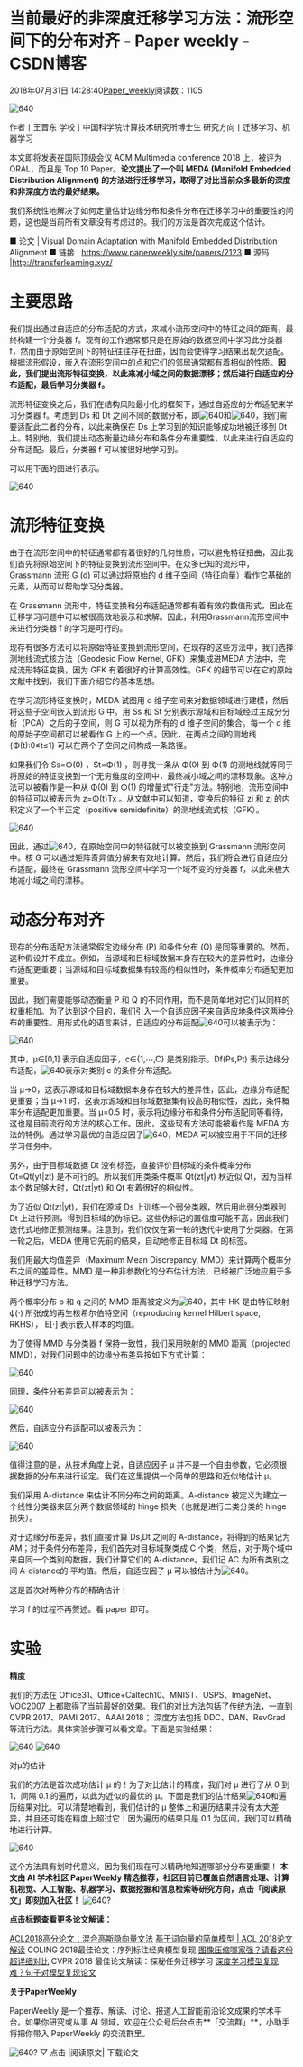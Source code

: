 
# 当前最好的非深度迁移学习方法：流形空间下的分布对齐 - Paper weekly - CSDN博客


2018年07月31日 14:28:40[Paper_weekly](https://me.csdn.net/c9Yv2cf9I06K2A9E)阅读数：1105


![640](https://ss.csdn.net/p?https://mmbiz.qpic.cn/mmbiz_gif/VBcD02jFhgnC9iaic8hDbiadLafh7TtCZS6icEYddVmMqZBksDV7cQkKmAu95h53FxyibqmZOS1yQgHibJT0WYD2s1Zw/640)

作者丨王晋东
学校丨中国科学院计算技术研究所博士生
研究方向丨迁移学习、机器学习

本文即将发表在国际顶级会议 ACM Multimedia conference 2018 上，被评为 ORAL，而且是 Top 10 Paper。**论文提出了一个叫 MEDA (Manifold Embedded Distribution Alignment) 的方法进行迁移学习，取得了对比当前众多最新的深度和非深度方法的最好结果。**

我们系统性地解决了如何定量估计边缘分布和条件分布在迁移学习中的重要性的问题，这也是当前所有文章没有考虑过的。我们的方法是首次完成这个估计。

■ 论文 | Visual Domain Adaptation with Manifold Embedded Distribution Alignment
■ 链接 | https://www.paperweekly.site/papers/2123
■ 源码 |http://transferlearning.xyz/

# 主要思路

我们提出通过自适应的分布适配的方式，来减小流形空间中的特征之间的距离，最终构建一个分类器 f。现有的工作通常都只是在原始的数据空间中学习此分类器 f，然而由于原始空间下的特征往往存在扭曲，因而会使得学习结果出现欠适配。根据流形假设，嵌入在流形空间中的点和它们的邻居通常都有着相似的性质。**因此，我们提出流形特征变换，以此来减小域之间的数据漂移；然后进行自适应的分布适配，最后学习分类器 f。**

流形特征变换之后，我们在结构风险最小化的框架下，通过自适应的分布适配来学习分类器 f。考虑到 Ds 和 Dt 之间不同的数据分布，即![640](https://ss.csdn.net/p?https://mmbiz.qpic.cn/mmbiz_png/VBcD02jFhgmqhcwBRYdZnUAibIVjjJeBcOPb1Qts5ctLufZLNnf4ItwDRg5NbVLQA8yo91ZpAHuibbaTUuOgkicWg/640)和![640](https://ss.csdn.net/p?https://mmbiz.qpic.cn/mmbiz_png/VBcD02jFhgmqhcwBRYdZnUAibIVjjJeBcxibe3NYicz8h8buhhXHyTo6nuawMcN3936mRGuoTl9XaIkECfG6LFfBQ/640)，我们需要适配此二者的分布，以此来确保在 Ds 上学习到的知识能够成功地被迁移到 Dt 上。特别地，我们提出动态衡量边缘分布和条件分布重要性，以此来进行自适应的分布适配。最后，分类器 f 可以被很好地学习到。

可以用下面的图进行表示。

![640](https://ss.csdn.net/p?https://mmbiz.qpic.cn/mmbiz_png/VBcD02jFhgmqhcwBRYdZnUAibIVjjJeBcn178aTHtm28H8fptMqZfc8qaqEThTDoiatMKnopB8zQfI1CicKBiagtPg/640)

# 流形特征变换

由于在流形空间中的特征通常都有着很好的几何性质，可以避免特征扭曲，因此我们首先将原始空间下的特征变换到流形空间中。在众多已知的流形中，Grassmann 流形 G (d) 可以通过将原始的 d 维子空间（特征向量）看作它基础的元素，从而可以帮助学习分类器。

在 Grassmann 流形中，特征变换和分布适配通常都有着有效的数值形式，因此在迁移学习问题中可以被很高效地表示和求解。因此，利用Grassmann流形空间中来进行分类器 f 的学习是可行的。

现存有很多方法可以将原始特征变换到流形空间，在现存的这些方法中，我们选择测地线流式核方法（Geodesic Flow Kernel, GFK）来集成进MEDA 方法中，完成流形特征变换，因为 GFK 有着很好的计算高效性。GFK 的细节可以在它的原始文献中找到，我们下面介绍它的基本思想。

在学习流形特征变换时，MEDA 试图用 d 维子空间来对数据领域进行建模，然后将这些子空间嵌入到流形 G 中。用 Ss 和 St 分别表示源域和目标域经过主成分分析（PCA）之后的子空间，则 G 可以视为所有的 d 维子空间的集合。每一个 d 维的原始子空间都可以被看作 G 上的一个点。因此，在两点之间的测地线 {Φ(t):0≤t≤1} 可以在两个子空间之间构成一条路径。

如果我们令 Ss=Φ(0) ，St=Φ(1) ，则寻找一条从 Φ(0) 到 Φ(1) 的测地线就等同于将原始的特征变换到一个无穷维度的空间中，最终减小域之间的漂移现象。这种方法可以被看作是一种从 Φ(0) 到 Φ(1) 的增量式"行走"方法。特别地，流形空间中的特征可以被表示为 z=Φ(t)Tx 。从文献中可以知道，变换后的特征 zi 和 zj 的内积定义了一个半正定（positive semidefinite）的测地线流式核（GFK）。

![640](https://ss.csdn.net/p?https://mmbiz.qpic.cn/mmbiz_png/VBcD02jFhgmqhcwBRYdZnUAibIVjjJeBcVyWdltQf1adcvvwlWIrBtATLsQDlbrdRniavOn1tUJFoLIyGAQR38lw/640)

因此，通过![640](https://ss.csdn.net/p?https://mmbiz.qpic.cn/mmbiz_png/VBcD02jFhgmqhcwBRYdZnUAibIVjjJeBcCAHFcu5xCoHntolrFOdLxvvWE7icAywiaSlH19ELG7ibQCTG3wuGD4hnA/640)，在原始空间中的特征就可以被变换到 Grassmann 流形空间中。核 G 可以通过矩阵奇异值分解来有效地计算。然后，我们将会进行自适应分布适配，最终在 Grassmann 流形空间中学习一个域不变的分类器 f，以此来极大地减小域之间的漂移。

# 动态分布对齐

现存的分布适配方法通常假定边缘分布 (P) 和条件分布 (Q) 是同等重要的。然而，这种假设并不成立。例如，当源域和目标域数据本身存在较大的差异性时，边缘分布适配更重要；当源域和目标域数据集有较高的相似性时，条件概率分布适配更加重要。

因此，我们需要能够动态衡量 P 和 Q 的不同作用，而不是简单地对它们以同样的权重相加。为了达到这个目的，我们引入一个自适应因子来自适应地条件这两种分布的重要性。用形式化的语言来讲，自适应的分布适配![640](https://ss.csdn.net/p?https://mmbiz.qpic.cn/mmbiz_png/VBcD02jFhgmqhcwBRYdZnUAibIVjjJeBcxYzwkHEKiajjFGOgfWYtrYBMLcqiazmqv4ibRmLH5uV6PYDzoeK5OhoQQ/640)可以被表示为：

![640](https://ss.csdn.net/p?https://mmbiz.qpic.cn/mmbiz_png/VBcD02jFhgmqhcwBRYdZnUAibIVjjJeBcJicRkIqK4qp0DOZ4ibuvb6CAuN7da1qgsZz1PvdPzzcJvxrG03iaxPfQw/640)

其中，μ∈[0,1] 表示自适应因子，c∈{1,⋯,C} 是类别指示。Df(Ps,Pt) 表示边缘分布适配，![640](https://ss.csdn.net/p?https://mmbiz.qpic.cn/mmbiz_png/VBcD02jFhgmqhcwBRYdZnUAibIVjjJeBcW14SNH6Sasl6diaZr7UnNwhicOomsKTDOicKicfG3ztn1zNBMZNt8ibUv4Q/640)表示对类别 c 的条件分布适配。

当 μ→0，这表示源域和目标域数据本身存在较大的差异性，因此，边缘分布适配更重要；当 μ→1 时，这表示源域和目标域数据集有较高的相似性，因此，条件概率分布适配更加重要。当 μ=0.5 时，表示将边缘分布和条件分布适配同等看待，这也是目前流行的方法的核心工作。因此，这些现有方法可能被看作是 MEDA 方法的特例。通过学习最优的自适应因子![640](https://ss.csdn.net/p?https://mmbiz.qpic.cn/mmbiz_png/VBcD02jFhgmqhcwBRYdZnUAibIVjjJeBcWgQIicGrVZozL13hQnPJL9oNJl37J96zqwVndg8gSHdandYUWUmZd1g/640)，MEDA 可以被应用于不同的迁移学习任务中。

另外，由于目标域数据 Dt 没有标签，直接评价目标域的条件概率分布 Qt=Qt(yt|zt) 是不可行的。所以我们用类条件概率 Qt(zt|yt) 秋近似 Qt，因为当样本个数足够大时，Qt(zt|yt) 和 Qt 有着很好的相似性。

为了近似 Qt(zt|yt)，我们在源域 Ds 上训练一个弱分类器，然后用此弱分类器到 Dt 上进行预测，得到目标域的伪标记。这些伪标记的置信度可能不高，因此我们迭代式地修正预测结果。注意到，我们仅仅在第一轮的迭代中使用了分类器。在第一轮之后，MEDA 使用它先前的结果，自动地修正目标域 Dt 的标签。

我们用最大均值差异（Maximum Mean Discrepancy, MMD）来计算两个概率分布之间的差异性。MMD 是一种非参数化的分布估计方法，已经被广泛地应用于多种迁移学习方法。

两个概率分布 p 和 q 之间的 MMD 距离被定义为![640](https://ss.csdn.net/p?https://mmbiz.qpic.cn/mmbiz_png/VBcD02jFhgmqhcwBRYdZnUAibIVjjJeBcTS6ZcdLfrVskib9nnKdm4an1Vd8MhWJR1oYKGhOKWBbcUHDCYn7ibnKQ/640)，其中 HK 是由特征映射 ϕ(⋅) 所张成的再生核希尔伯特空间（reproducing kernel Hilbert space, RKHS）， E[⋅] 表示嵌入样本的均值。

为了使得 MMD 与分类器 f 保持一致性，我们采用映射的 MMD 距离（projected MMD），对我们问题中的边缘分布差异按如下方式计算：

![640](https://ss.csdn.net/p?https://mmbiz.qpic.cn/mmbiz_png/VBcD02jFhgmqhcwBRYdZnUAibIVjjJeBclph33GTxeJxV7wxZcAUc2Tu4jVziaApyqBcLMTX2ZIcX1FEKwiaO7SBQ/640)

同理，条件分布差异可以被表示为：

![640](https://ss.csdn.net/p?https://mmbiz.qpic.cn/mmbiz_png/VBcD02jFhgmqhcwBRYdZnUAibIVjjJeBcbUzChMCzhM8b4rlwOlosnNibEFUmSSPxppicOptMPUIW1czcFx8zLx5g/640)

然后，自适应分布适配可以被表示为：

![640](https://ss.csdn.net/p?https://mmbiz.qpic.cn/mmbiz_png/VBcD02jFhgmqhcwBRYdZnUAibIVjjJeBcECoRc5AxwgqqBemcLSKvwARuZgbt945mib9ZUQ8BlkYoAC9FQHMGicdA/640)

值得注意的是，从技术角度上说，自适应因子 μ 并不是一个自由参数，它必须根据数据的分布来进行设定。我们在这里提供一个简单的思路和近似地估计 μ。

我们采用 A-distance 来估计不同分布之间的距离。A-distance 被定义为建立一个线性分类器来区分两个数据领域的 hinge 损失（也就是进行二类分类的 hinge 损失）。

对于边缘分布差异，我们直接计算 Ds,Dt 之间的 A-distance，将得到的结果记为 AM；对于条件分布差异，我们首先对目标域聚类成 C 个类，然后，对于两个域中来自同一个类别的数据，我们计算它们的 A-distance。我们记 AC 为所有类别之间 A-distance的 平均值。然后，自适应因子 μ 可以被估计为![640](https://ss.csdn.net/p?https://mmbiz.qpic.cn/mmbiz_png/VBcD02jFhgmqhcwBRYdZnUAibIVjjJeBcUxicJU42rCLuBJPiawecp6mCiao8gG2gjhzsaia9bCLhYxTeIQXI3BTibnQ/640)。

这是首次对两种分布的精确估计！

学习 f 的过程不再赘述。看 paper 即可。

# 实验

**精度**

我们的方法在 Office31、Office+Caltech10、MNIST、USPS、ImageNet、VOC2007 上都取得了当前最好的效果。我们的对比方法包括了传统方法，一直到 CVPR 2017、PAMI 2017、AAAI 2018； 深度方法包括 DDC、DAN、RevGrad 等流行方法。具体实验步骤可以看文章。下面是实验结果：

![640](https://ss.csdn.net/p?https://mmbiz.qpic.cn/mmbiz_png/VBcD02jFhgmqhcwBRYdZnUAibIVjjJeBcvE594vdPjheF4rLohsvtRv35K55wW58c0lFcUgxHibEG1rqn692wsTA/640)
![640](https://ss.csdn.net/p?https://mmbiz.qpic.cn/mmbiz_png/VBcD02jFhgmqhcwBRYdZnUAibIVjjJeBc5Xvbl0z11OqaKZ4pXkdb5dBXoALFcTUalgPTgpXmVqEQBdsKk2Camw/640)

对μ的估计

我们的方法是首次成功估计 μ 的！为了对比估计的精度，我们对 μ 进行了从 0 到 1，间隔 0.1 的遍历，以此为近似的最优的 μ。下面是我们的估计结果![640](https://ss.csdn.net/p?https://mmbiz.qpic.cn/mmbiz_png/VBcD02jFhgmqhcwBRYdZnUAibIVjjJeBct146CoiaJiciag8X9ibeKLOMItXr3mttfGFSLS1KWeECMsZo2Asn63Nw6g/640)和遍历结果对比。可以清楚地看到，我们估计的 μ 整体上和遍历结果并没有太大差异，并且还可能在精度上超过它！因为遍历的结果只是 0.1 为区间，我们可以精确地进行计算。

![640](https://ss.csdn.net/p?https://mmbiz.qpic.cn/mmbiz_png/VBcD02jFhgmqhcwBRYdZnUAibIVjjJeBcFZqSibFrfIic8OjpWLwoVibYXKbRK43QC4z9XOKtVWdMgtDt3ADQFq5rg/640)

这个方法具有划时代意义，因为我们现在可以精确地知道哪部分分布更重要！
**本文由 AI 学术社区 PaperWeekly 精选推荐，社区目前已覆盖自然语言处理、计算机视觉、人工智能、机器学习、数据挖掘和信息检索等研究方向，点击「****阅读原文****」即刻加入社区！**
![640?](https://ss.csdn.net/p?https://mmbiz.qpic.cn/mmbiz_png/VBcD02jFhgmPEF4lW0pL5weJia5y4xhJbog2pIZZ3ZCgVUDynvus6rCzNKGAAAI6R8jaXTpYPISCMicpFegVdG0g/640?)

**点击标题查看更多论文解读：**

[ACL2018高分论文：混合高斯隐向量文法](http://mp.weixin.qq.com/s?__biz=MzIwMTc4ODE0Mw==&mid=2247490152&idx=1&sn=ee9c70c701d5ba74423318865ecdb44f&chksm=96e9c5e8a19e4cfeddb4d92d86415c54f511427f8851c5f22b596c68128b85512bf7a62cf729&scene=21#wechat_redirect)
[基于词向量的简单模型 | ACL 2018论文解读](http://mp.weixin.qq.com/s?__biz=MzIwMTc4ODE0Mw==&mid=2247490031&idx=1&sn=e307230ffbffb648b213b1a775372d06&chksm=96e9c66fa19e4f7996bb13ed2d944d5e49bd538174bd192e41abaf4d2a8863d29135b034cf9c&scene=21#wechat_redirect)
COLING 2018最佳论文：序列标注经典模型复现
[图像压缩哪家强？请看这份超详细对比](http://mp.weixin.qq.com/s?__biz=MzIwMTc4ODE0Mw==&mid=2247490260&idx=1&sn=6e27f266fdf0ccb08822f7a34aa3fed6&chksm=96e9c554a19e4c42a2b74d6271b388c0327a702b9cab64ec43703b8fc82cbccfbc17a7bfd6b1&scene=21#wechat_redirect)
CVPR 2018 最佳论文解读：探秘任务迁移学习
[深度学习模型复现难？句子对模型复现论文](http://mp.weixin.qq.com/s?__biz=MzIwMTc4ODE0Mw==&mid=2247489955&idx=1&sn=cabe28465e40ba2b2bc0d1aab0c752ec&chksm=96e9c623a19e4f3526303ea05db1b1d6e9c2cf50a4815568e6c074fe76285888b6ab1a2b9b39&scene=21#wechat_redirect)


**关于PaperWeekly**

PaperWeekly 是一个推荐、解读、讨论、报道人工智能前沿论文成果的学术平台。如果你研究或从事 AI 领域，欢迎在公众号后台点击**「交流群」**，小助手将把你带入 PaperWeekly 的交流群里。

![640?](https://ss.csdn.net/p?https://mmbiz.qpic.cn/mmbiz_gif/VBcD02jFhgl9qrwuXS7D8F2ZLyZNmqfWibCVlSbGBVCrd80blia0iaiaKuVk5p1tWP8tCaIiaYxiaQwiacIOlu9yOw6Mg/640?)
▽ 点击 |阅读原文| 下载论文


